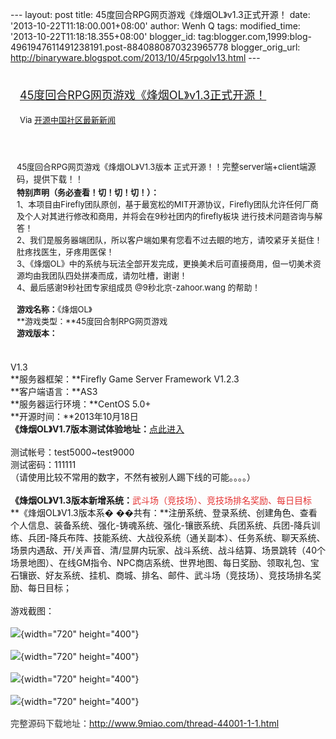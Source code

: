 --- layout: post title: 45度回合RPG网页游戏《烽烟OL》v1.3正式开源！
date: '2013-10-22T11:18:00.001+08:00' author: Wenh Q tags:
modified\_time: '2013-10-22T11:18:18.355+08:00' blogger\_id:
tag:blogger.com,1999:blog-4961947611491238191.post-8840880870323965778
blogger\_orig\_url:
http://binaryware.blogspot.com/2013/10/45rpgolv13.html ---
<div style="margin: 10px; padding: 5px;">

<div style="font-size: 18px;">

[45度回合RPG网页游戏《烽烟OL》v1.3正式开源！](http://www.oschina.net/news/45227/firefly-fengyan-ol-1-3)

</div>

<div style="font-size: 13px;">

Via [开源中国社区最新新闻](http://www.oschina.net/?from=rss)

</div>

</div>

<div style="font-size: 13px; padding: 15px 0 10px 10px;">

45度回合RPG网页游戏《烽烟OL》V1.3版本 正式开源！！<span
style="font-size: 10pt; line-height: 1.5;">完整server端+client端源码，提供下载！！</span>\
**特别声明（务必查看！切！切！切！）：**\
1、本项目由Firefly团队原创，基于最宽松的MIT开源协议，Firefly团队允许任何厂商及个人对其进行修改和商用，并将会在9秒社团内的firefly板块
进行技术问题咨询与解答！\
2、我们是服务器端团队，所以客户端如果有您看不过去眼的地方，请咬紧牙关挺住！肚疼找医生，牙疼用医保！\
3、《烽烟OL》中的系统与玩法全部开发完成，更换美术后可直接商用，但一切美术资源均由我团队四处拼凑而成，请勿吐槽，谢谢！\
4、最后感谢9秒社团专家组成员 @9秒北京-zahoor.wang 的帮助！\
\
**游戏名称：**《烽烟OL》\
**游戏类型：**45度回合制RPG网页游戏\
**游戏版本：**

</div>

V1.3\
**服务器框架：**Firefly Game Server Framework V1.2.3\
**客户端语言：**AS3\
**服务器运行环境：**CentOS 5.0+\
**开源时间：**2013年10月18日\
**《烽烟OL》V1.7版本测试体验地址：**[点此进入](http://123.183.220.232:9090/game/WebClient.html)\
\
测试帐号：test5000\~test9000\
测试密码：111111\
（请使用比较不常用的数字，不然有被别人踢下线的可能。。。。）\
\
**《烽烟OL》V1.3版本新增系统：**<span
style="color: #e53333;">武斗场（竞技场）、竞技场排名奖励、每日目标</span>\
**《烽烟OL》V1.3版本系�
��共有：**注册系统、登录系统、创建角色、查看个人信息、装备系统、强化-铸魂系统、强化-镶嵌系统、兵团系统、兵团-降兵训练、兵团-降兵布阵、技能系统、大战役系统（通关副本）、任务系统、聊天系统、场景内遇敌、开/关声音、清/显屏内玩家、战斗系统、战斗结算、场景跳转（40个场景地图）、在线GM指令、NPC商店系统、世界地图、每日奖励、领取礼包、宝石镶嵌、好友系统、挂机、商城、排名、邮件、武斗场（竞技场）、竞技场排名奖励、每日目标；\
\
游戏截图：\
\
![](http://down.9miao.com/attachment/forum/201309/10/113410nqzat3vvjhjpqhq7.jpg){width="720"
height="400"}\
\
![](http://down.9miao.com/attachment/forum/201309/10/105152uxm6mu61ad8p6t6z.jpg){width="720"
height="400"}\
\
![](http://down.9miao.com/attachment/forum/201309/10/113414yclcfzexfl77pdpq.jpg){width="720"
height="400"}\
\
![](http://down.9miao.com/attachment/forum/201309/10/113419p87b0te4x88ngxdt.jpg){width="720"
height="400"}\
\
<span
style="background-color: white; color: #333333; font-family: Tahoma, Helvetica, SimSun, sans-serif; font-size: 14px; line-height: 21px;">完整源码下载地址：</span><http://www.9miao.com/thread-44001-1-1.html>
